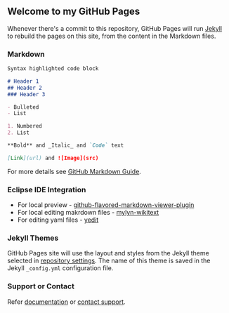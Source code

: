 ## Welcome to my GitHub Pages

Whenever there's a commit to this repository, GitHub Pages will run [Jekyll](https://jekyllrb.com/) to rebuild the pages on this site, from the content in the Markdown files.

### Markdown

```markdown
Syntax highlighted code block

# Header 1
## Header 2
### Header 3

- Bulleted
- List

1. Numbered
2. List

**Bold** and _Italic_ and `Code` text

[Link](url) and ![Image](src)
```

For more details see [GitHub Markdown Guide](https://guides.github.com/features/mastering-markdown/).

### Eclipse IDE Integration
- For local preview - [github-flavored-markdown-viewer-plugin](http://marketplace.eclipse.org/content/github-flavored-markdown-viewer-plugin) 
- For local editing makrdown files - [mylyn-wikitext](http://marketplace.eclipse.org/content/mylyn-wikitext)    
- For editing yaml files - [yedit](http://marketplace.eclipse.org/content/yedit) 

### Jekyll Themes

GitHub Pages site will use the layout and styles from the Jekyll theme selected in [repository settings](https://github.com/mjaglan/mjaglan.github.io/settings). The name of this theme is saved in the Jekyll `_config.yml` configuration file.

### Support or Contact

Refer [documentation](https://help.github.com/categories/github-pages-basics/) or [contact support](https://github.com/contact).
